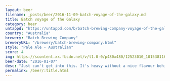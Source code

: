 ```yaml
---
layout: beer
filename: _posts/beer/2016-11-09-batch-voyage-of-the-galaxy.md
title: Batch voyage of the Galaxy
category: beer
untappd: "https://untappd.com/b/batch-brewing-company-voyage-of-the-galaxy/1300263"
country: "Australia"
brewery: "Batch Brewing Company"
breweryURL: "/brewery/batch-brewing-company.html"
style: "Pale Ale - Australian"
score: 4
img: https://scontent.xx.fbcdn.net/v/t1.0-0/p480x480/12523010_10153811617993745_3799427315794683212_n.jpg?oh=0d825b2c96b7d9223fd05bc3ca4f62ab&oe=593F8EBF
beer-date: "2016-01-07"
desc: "Just can't get into this. It's heavy without a nice flavour behind it"
permalink: /beer/:title.html
---
```

